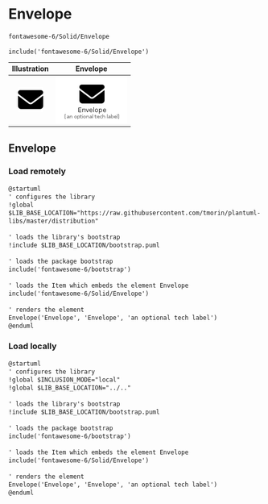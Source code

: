 # Envelope


```text
fontawesome-6/Solid/Envelope
```

```text
include('fontawesome-6/Solid/Envelope')
```



| Illustration | Envelope |
| :---: | :---: |
| ![illustration for Illustration](../../fontawesome-6/Solid/Envelope.png) | ![illustration for Envelope](../../fontawesome-6/Solid/Envelope.Local.png) |




## Envelope

### Load remotely
```plantuml
@startuml
' configures the library
!global $LIB_BASE_LOCATION="https://raw.githubusercontent.com/tmorin/plantuml-libs/master/distribution"

' loads the library's bootstrap
!include $LIB_BASE_LOCATION/bootstrap.puml

' loads the package bootstrap
include('fontawesome-6/bootstrap')

' loads the Item which embeds the element Envelope
include('fontawesome-6/Solid/Envelope')

' renders the element
Envelope('Envelope', 'Envelope', 'an optional tech label')
@enduml
```

### Load locally
```plantuml
@startuml
' configures the library
!global $INCLUSION_MODE="local"
!global $LIB_BASE_LOCATION="../.."

' loads the library's bootstrap
!include $LIB_BASE_LOCATION/bootstrap.puml

' loads the package bootstrap
include('fontawesome-6/bootstrap')

' loads the Item which embeds the element Envelope
include('fontawesome-6/Solid/Envelope')

' renders the element
Envelope('Envelope', 'Envelope', 'an optional tech label')
@enduml
```

